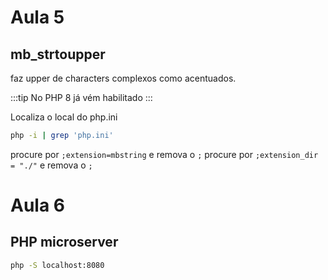 

# Aula 5


## mb_strtoupper

faz upper de characters complexos como acentuados.

:::tip
No PHP 8 já vém habilitado
:::


Localiza o local do php.ini
```bash
php -i | grep 'php.ini'
```

procure por `;extension=mbstring` e remova o `;`
procure por `;extension_dir = "./"` e remova o `;`


# Aula 6

## PHP microserver

```bash
php -S localhost:8080
```